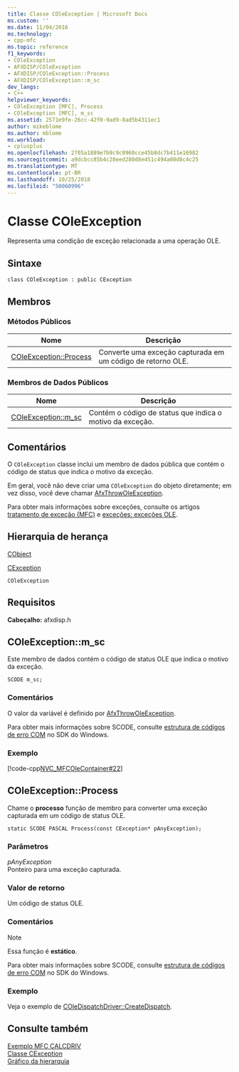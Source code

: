 ```yaml
---
title: Classe COleException | Microsoft Docs
ms.custom: ''
ms.date: 11/04/2016
ms.technology:
- cpp-mfc
ms.topic: reference
f1_keywords:
- COleException
- AFXDISP/COleException
- AFXDISP/COleException::Process
- AFXDISP/COleException::m_sc
dev_langs:
- C++
helpviewer_keywords:
- COleException [MFC], Process
- COleException [MFC], m_sc
ms.assetid: 2571e9fe-26cc-42f0-9ad9-8ad5b4311ec1
author: mikeblome
ms.author: mblome
ms.workload:
- cplusplus
ms.openlocfilehash: 2705a1889e7b9c9c0960cce45b8dc7b411e16982
ms.sourcegitcommit: a9dcbcc85b4c28eed280d8e451c494a00d8c4c25
ms.translationtype: MT
ms.contentlocale: pt-BR
ms.lasthandoff: 10/25/2018
ms.locfileid: "50060996"
---
```

# <a name="coleexception-class"></a>Classe COleException

Representa uma condição de exceção relacionada a uma operação OLE.

## <a name="syntax"></a>Sintaxe

```
class COleException : public CException
```

## <a name="members"></a>Membros

### <a name="public-methods"></a>Métodos Públicos

|Nome|Descrição|
|----------|-----------------|
|[COleException::Process](#process)|Converte uma exceção capturada em um código de retorno OLE.|

### <a name="public-data-members"></a>Membros de Dados Públicos

|Nome|Descrição|
|----------|-----------------|
|[COleException::m_sc](#m_sc)|Contém o código de status que indica o motivo da exceção.|

## <a name="remarks"></a>Comentários

O `COleException` classe inclui um membro de dados pública que contém o código de status que indica o motivo da exceção.

Em geral, você não deve criar uma `COleException` do objeto diretamente; em vez disso, você deve chamar [AfxThrowOleException](exception-processing.md#afxthrowoleexception).

Para obter mais informações sobre exceções, consulte os artigos [tratamento de exceção (MFC)](../../mfc/exception-handling-in-mfc.md) e [exceções: exceções OLE](../../mfc/exceptions-ole-exceptions.md).

## <a name="inheritance-hierarchy"></a>Hierarquia de herança

[CObject](../../mfc/reference/cobject-class.md)

[CException](../../mfc/reference/cexception-class.md)

`COleException`

## <a name="requirements"></a>Requisitos

**Cabeçalho:** afxdisp.h

##  <a name="m_sc"></a>  COleException::m_sc

Este membro de dados contém o código de status OLE que indica o motivo da exceção.

```
SCODE m_sc;
```

### <a name="remarks"></a>Comentários

O valor da variável é definido por [AfxThrowOleException](exception-processing.md#afxthrowoleexception).

Para obter mais informações sobre SCODE, consulte [estrutura de códigos de erro COM](/windows/desktop/com/structure-of-com-error-codes) no SDK do Windows.

### <a name="example"></a>Exemplo

[!code-cpp[NVC_MFCOleContainer#22](../../mfc/codesnippet/cpp/coleexception-class_1.cpp)]

##  <a name="process"></a>  COleException::Process

Chame o **processo** função de membro para converter uma exceção capturada em um código de status OLE.

```
static SCODE PASCAL Process(const CException* pAnyException);
```

### <a name="parameters"></a>Parâmetros

*pAnyException*<br/>
Ponteiro para uma exceção capturada.

### <a name="return-value"></a>Valor de retorno

Um código de status OLE.

### <a name="remarks"></a>Comentários

> [!NOTE]
>  Essa função é **estático**.

Para obter mais informações sobre SCODE, consulte [estrutura de códigos de erro COM](/windows/desktop/com/structure-of-com-error-codes) no SDK do Windows.

### <a name="example"></a>Exemplo

  Veja o exemplo de [COleDispatchDriver::CreateDispatch](../../mfc/reference/coledispatchdriver-class.md#createdispatch).

## <a name="see-also"></a>Consulte também

[Exemplo MFC CALCDRIV](../../visual-cpp-samples.md)<br/>
[Classe CException](../../mfc/reference/cexception-class.md)<br/>
[Gráfico da hierarquia](../../mfc/hierarchy-chart.md)

